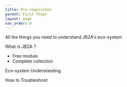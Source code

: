 ```yaml
---
title: Pre-requisites
parent: First Steps
layout: page
nav_order: 0
---
```


All the things you need to understand JB2A's eco-system

What is JB2A ?
- Free module
- Complete collection

Eco-system Understanding

How to Troubleshoot